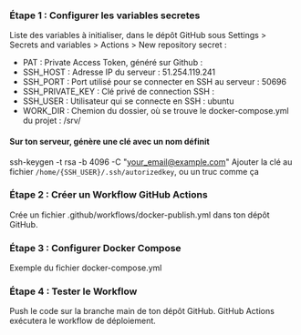 ### Étape 1 : Configurer les variables secretes
Liste des variables à initialiser, dans le dépôt GitHub sous Settings > Secrets and variables > Actions > New repository secret : 
- PAT : Private Access Token, généré sur Github :
- SSH_HOST : Adresse IP du serveur : 51.254.119.241
- SSH_PORT : Port utilisé pour se connecter en SSH au serveur : 50696
- SSH_PRIVATE_KEY : Clé privé de connection SSH :
- SSH_USER : Utilisateur qui se connecte en SSH : ubuntu
- WORK_DIR : Chemion du dossier, où se trouve le docker-compose.yml du projet : /srv/

#### Sur ton serveur, génère une clé avec un nom définit
ssh-keygen -t rsa -b 4096 -C "your_email@example.com"
Ajouter la clé au fichier `/home/{SSH_USER}/.ssh/autorizedkey`, ou un truc comme ça

### Étape 2 : Créer un Workflow GitHub Actions
Crée un fichier .github/workflows/docker-publish.yml dans ton dépôt GitHub.


### Étape 3 : Configurer Docker Compose
Exemple du fichier docker-compose.yml

### Étape 4 : Tester le Workflow
Push le code sur la branche main de ton dépôt GitHub.
GitHub Actions exécutera le workflow de déploiement.
